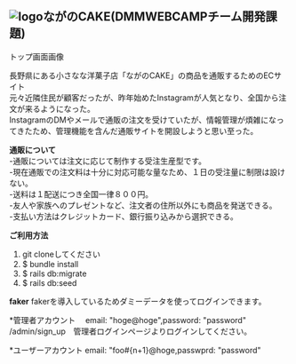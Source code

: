 ## ![logo](https://user-images.githubusercontent.com/63890284/83961915-ea8e1500-a8d2-11ea-8c58-ceac9a171885.jpg)ながのCAKE(DMMWEBCAMPチーム開発課題)

トップ画面画像

長野県にある小さなな洋菓子店「ながのCAKE」の商品を通販するためのECサイト  
元々近隣住民が顧客だったが、昨年始めたInstagramが人気となり、全国から注文が来るようになった。  
InstagramのDMやメールで通販の注文を受けていたが、情報管理が煩雑になってきたため、管理機能を含んだ通販サイトを開設しようと思い至った。

**通販について**  
-通販については注文に応じて制作する受注生産型です。  
-現在通販での注文料は十分に対応可能な量なため、１日の受注量に制限は設けない。  
-送料は１配送につき全国一律８００円。  
-友人や家族へのプレゼントなど、注文者の住所以外にも商品を発送できる。  
-支払い方法はクレジットカード、銀行振り込みから選択できる。  


**ご利用方法**
1. git cloneしてください  
2. $ bundle install  
3. $ rails db:migrate  
4. $ rails db:seed  

**faker**
fakerを導入しているためダミーデータを使ってログインできます。 
 
*管理者アカウント　
email: "hoge@hoge",password: "password" 
/admin/sign_up　管理者ログインページよりログインしてください。 
 
*ユーザーアカウント
email: "foo#{n+1}@hoge,passwprd: "password"

